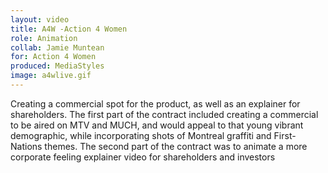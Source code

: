 ```yaml
---
layout: video
title: A4W -Action 4 Women
role: Animation
collab: Jamie Muntean
for: Action 4 Women
produced: MediaStyles
image: a4wlive.gif
---
```


Creating a commercial spot for the product, as well as an explainer for shareholders. The first part of the contract included creating a commercial to be aired on MTV and MUCH, and would appeal to that young vibrant demographic, while incorporating shots of Montreal graffiti and First-Nations themes. The second part of the contract was to animate a more corporate feeling explainer video for shareholders and investors